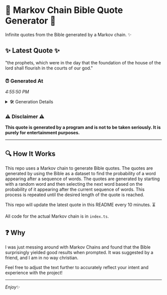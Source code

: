 # 📖 Markov Chain Bible Quote Generator 📖

Infinite quotes from the Bible generated by a Markov chain. ✨

## ✨ Latest Quote ✨
"the prophets, which were in the day that the foundation of the house of the lord shall flourish in the courts of our god."

### ⏰ Generated At
*4:55:50 PM*

<details>
    <summary>🛠️ Generation Details</summary>
    <p>
        <strong>🌱 Seed:</strong> the<br>
        <strong>🔄 Iterations:</strong> 23<br>
        <strong>📜 Context History:</strong><br>[ the ]: prophets,<br>[ the, prophets, ]: which<br>[ the, prophets,, which ]: were<br>[ the, prophets,, which, were ]: in<br>[ the, prophets,, which, were, in ]: the<br>[ the, prophets,, which, were, in, the ]: day<br>[ prophets,, which, were, in, the, day ]: that<br>[ which, were, in, the, day, that ]: the<br>[ were, in, the, day, that, the ]: foundation<br>[ in, the, day, that, the, foundation ]: of<br>[ the, day, that, the, foundation, of ]: the<br>[ day, that, the, foundation, of, the ]: house<br>[ that, the, foundation, of, the, house ]: of<br>[ the, foundation, of, the, house, of ]: the<br>[ foundation, of, the, house, of, the ]: lord<br>[ of, the, house, of, the, lord ]: shall<br>[ the, house, of, the, lord, shall ]: flourish<br>[ house, of, the, lord, shall, flourish ]: in<br>[ of, the, lord, shall, flourish, in ]: the<br>[ the, lord, shall, flourish, in, the ]: courts<br>[ lord, shall, flourish, in, the, courts ]: of<br>[ shall, flourish, in, the, courts, of ]: our<br>[ flourish, in, the, courts, of, our ]: god.<br>
    </p>
</details>

### ⚠️ Disclaimer ⚠️
**This quote is generated by a program and is not to be taken seriously. It is purely for entertainment purposes.**

---

## 🔍 How It Works

This repo uses a Markov chain to generate Bible quotes. The quotes are generated by using the Bible as a dataset to find the probability of a word appearing after a sequence of words. The quotes are generated by starting with a random word and then selecting the next word based on the probability of it appearing after the current sequence of words. This process is repeated until the desired length of the quote is reached.

This repo will update the latest quote in this README every 10 minutes. ⏳

All code for the actual Markov chain is in `index.ts`.

## ❓ Why

I was just messing around with Markov Chains and found that the Bible surprisingly yielded good results when prompted. 
It was suggested by a friend, and I am in no way christian.

Feel free to adjust the text further to accurately reflect your intent and experience with the project!

---

*Enjoy*✨
